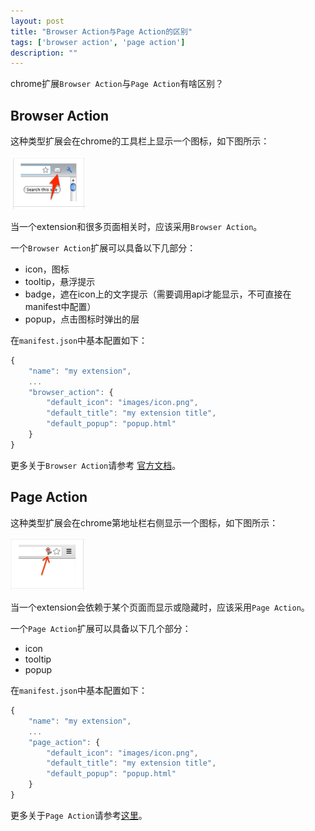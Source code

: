 ```yaml
---
layout: post
title: "Browser Action与Page Action的区别"
tags: ['browser action', 'page action']
description: ""
---
```


chrome扩展`Browser Action`与`Page Action`有啥区别？

## Browser Action

这种类型扩展会在chrome的工具栏上显示一个图标，如下图所示：

<img src="/assets/img/tests/chrome-extension-browser-action.png" alt="" width="120" />

当一个extension和很多页面相关时，应该采用`Browser Action`。

一个`Browser Action`扩展可以具备以下几部分：

* icon，图标
* tooltip，悬浮提示
* badge，遮在icon上的文字提示（需要调用api才能显示，不可直接在manifest中配置）
* popup，点击图标时弹出的层

在`manifest.json`中基本配置如下：

```javascript
{
    "name": "my extension",
    ...
    "browser_action": {
        "default_icon": "images/icon.png",
        "default_title": "my extension title",
        "default_popup": "popup.html"
    }
}
```

更多关于`Browser Action`请参考 [官方文档](http://developer.chrome.com/extensions/browserAction)。

## Page Action

这种类型扩展会在chrome第地址栏右侧显示一个图标，如下图所示：

<img src="/assets/img/tests/chrome-extension-page-action.png" width="120" alt="" />

当一个extension会依赖于某个页面而显示或隐藏时，应该采用`Page Action`。

一个`Page Action`扩展可以具备以下几个部分：

* icon
* tooltip
* popup

在`manifest.json`中基本配置如下：

```javascript
{
    "name": "my extension",
    ...
    "page_action": {
        "default_icon": "images/icon.png",
        "default_title": "my extension title",
        "default_popup": "popup.html"
    }
}
```

更多关于`Page Action`请参考[这里](http://developer.chrome.com/extensions/pageAction)。
